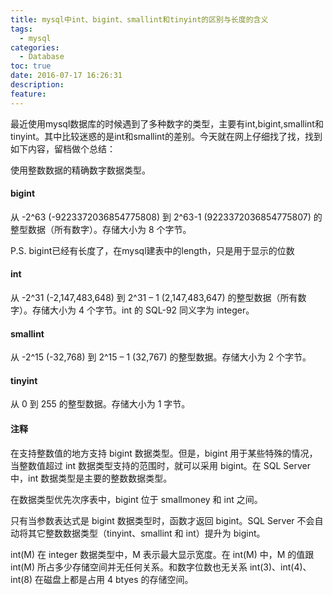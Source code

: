 ```yaml
---
title: mysql中int、bigint、smallint和tinyint的区别与长度的含义
tags:
  - mysql
categories:
  - Database
toc: true
date: 2016-07-17 16:26:31
description:
feature:
---
```


最近使用mysql数据库的时候遇到了多种数字的类型，主要有int,bigint,smallint和tinyint。其中比较迷惑的是int和smallint的差别。今天就在网上仔细找了找，找到如下内容，留档做个总结：

使用整数数据的精确数字数据类型。

#### bigint
从 -2^63 (-9223372036854775808) 到 2^63-1 (9223372036854775807) 的整型数据（所有数字）。存储大小为 8 个字节。

P.S. bigint已经有长度了，在mysql建表中的length，只是用于显示的位数
<!-- more -->
#### int
从 -2^31 (-2,147,483,648) 到 2^31 – 1 (2,147,483,647) 的整型数据（所有数字）。存储大小为 4 个字节。int 的 SQL-92 同义字为 integer。

#### smallint
从 -2^15 (-32,768) 到 2^15 – 1 (32,767) 的整型数据。存储大小为 2 个字节。

#### tinyint
从 0 到 255 的整型数据。存储大小为 1 字节。

#### 注释
在支持整数值的地方支持 bigint 数据类型。但是，bigint 用于某些特殊的情况，当整数值超过 int 数据类型支持的范围时，就可以采用 bigint。在 SQL Server 中，int 数据类型是主要的整数数据类型。

在数据类型优先次序表中，bigint 位于 smallmoney 和 int 之间。

只有当参数表达式是 bigint 数据类型时，函数才返回 bigint。SQL Server 不会自动将其它整数数据类型（tinyint、smallint 和 int）提升为 bigint。

int(M) 在 integer 数据类型中，M 表示最大显示宽度。在 int(M) 中，M 的值跟 int(M) 所占多少存储空间并无任何关系。和数字位数也无关系 int(3)、int(4)、int(8) 在磁盘上都是占用 4 btyes 的存储空间。